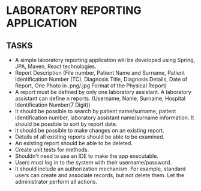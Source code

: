 
# LABORATORY REPORTING APPLICATION

## TASKS
- A simple laboratory reporting application will be developed using Spring, JPA, Maven, React technologies.
- Report Description (File number, Patient Name and Surname, Patient Identification Number (TC), Diagnosis Title, Diagnosis Details, Date of Report, One Photo in .png/.jpg Format of the Physical Report)
- A report must be defined by only one laboratory assistant. A laboratory assistant can define n reports. (Username, Name, Surname, Hospital Identification Number(7 Digit))
- It should be possible to search by patient name/surname, patient identification number, laboratory assistant name/surname information. It should be possible to sort by report date.
- It should be possible to make changes on an existing report.
- Details of all existing reports should be able to be examined.
- An existing report should be able to be deleted.
- Create unit tests for methods.
- Shouldn't need to use an IDE to make the app executable.
- Users must log in to the system with their username/password.
- It should include an authorization mechanism. For example, standard users can create and associate records, but not delete them. Let the administrator perform all actions.

